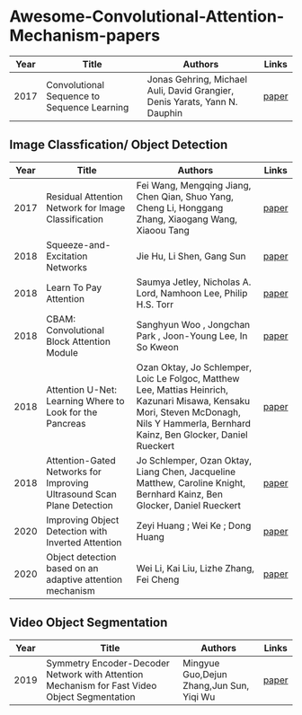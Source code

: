 # Awesome-Convolutional-Attention-Mechanism-papers

| Year | Title | Authors | Links | 
| --- | --- | --- | --- |
| 2017 | Convolutional Sequence to Sequence Learning | Jonas Gehring, Michael Auli, David Grangier, Denis Yarats, Yann N. Dauphin | [paper](https://arxiv.org/abs/1705.03122) |

## Image Classfication/ Object Detection
| Year | Title | Authors | Links | 
| --- | --- | --- | --- |
| 2017 | Residual Attention Network for Image Classification | Fei Wang, Mengqing Jiang, Chen Qian, Shuo Yang, Cheng Li, Honggang Zhang, Xiaogang Wang, Xiaoou Tang | [paper](https://openaccess.thecvf.com/content_cvpr_2017/html/Wang_Residual_Attention_Network_CVPR_2017_paper.html) |
| 2018 | Squeeze-and-Excitation Networks | Jie Hu, Li Shen, Gang Sun | [paper](https://openaccess.thecvf.com/content_cvpr_2018/html/Hu_Squeeze-and-Excitation_Networks_CVPR_2018_paper.html) |
| 2018 | Learn To Pay Attention | Saumya Jetley, Nicholas A. Lord, Namhoon Lee, Philip H.S. Torr | [paper](https://arxiv.org/abs/1804.02391) |
| 2018 | CBAM: Convolutional Block Attention Module | Sanghyun Woo , Jongchan Park , Joon-Young Lee, In So Kweon | [paper](https://openaccess.thecvf.com/content_ECCV_2018/html/Sanghyun_Woo_Convolutional_Block_Attention_ECCV_2018_paper.html) |
| 2018 | Attention U-Net: Learning Where to Look for the Pancreas | Ozan Oktay, Jo Schlemper, Loic Le Folgoc, Matthew Lee, Mattias Heinrich, Kazunari Misawa, Kensaku Mori, Steven McDonagh, Nils Y Hammerla, Bernhard Kainz, Ben Glocker, Daniel Rueckert| [paper](https://arxiv.org/abs/1804.03999) |
| 2018 | Attention-Gated Networks for Improving Ultrasound Scan Plane Detection | Jo Schlemper, Ozan Oktay, Liang Chen, Jacqueline Matthew, Caroline Knight, Bernhard Kainz, Ben Glocker, Daniel Rueckert| [paper](https://arxiv.org/abs/1804.05338) |
| 2020 | Improving Object Detection with Inverted Attention | Zeyi Huang ; Wei Ke ; Dong Huang | [paper](https://ieeexplore.ieee.org/abstract/document/9093507) |
| 2020 | Object detection based on an adaptive attention mechanism | Wei Li, Kai Liu, Lizhe Zhang, Fei Cheng | [paper](https://www.nature.com/articles/s41598-020-67529-x) |



## Video Object Segmentation
| Year | Title | Authors | Links | 
| --- | --- | --- | --- |
| 2019 | Symmetry Encoder-Decoder Network with Attention Mechanism for Fast Video Object Segmentation | Mingyue Guo,Dejun Zhang,Jun Sun, Yiqi Wu | [paper](https://www.mdpi.com/2073-8994/11/8/1006) |

